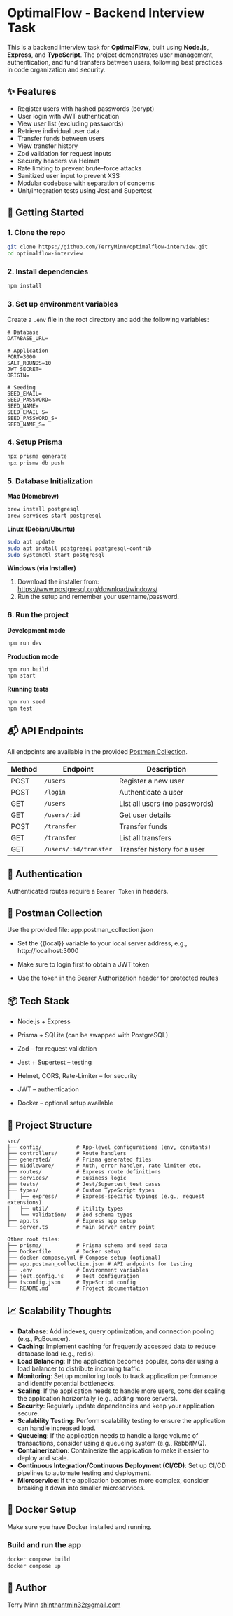 # OptimalFlow - Backend Interview Task

This is a backend interview task for **OptimalFlow**, built using **Node.js**, **Express**, and **TypeScript**. The project demonstrates user management, authentication, and fund transfers between users, following best practices in code organization and security.

## ✨ Features

- Register users with hashed passwords (bcrypt)
- User login with JWT authentication
- View user list (excluding passwords)
- Retrieve individual user data
- Transfer funds between users
- View transfer history
- Zod validation for request inputs
- Security headers via Helmet
- Rate limiting to prevent brute-force attacks
- Sanitized user input to prevent XSS
- Modular codebase with separation of concerns
- Unit/integration tests using Jest and Supertest

## 🚀 Getting Started

### 1. Clone the repo

```bash
git clone https://github.com/TerryMinn/optimalflow-interview.git
cd optimalflow-interview
```

### 2. Install dependencies

```bash
npm install
```

### 3. Set up environment variables

Create a `.env` file in the root directory and add the following variables:

```
# Database
DATABASE_URL=

# Application
PORT=3000
SALT_ROUNDS=10
JWT_SECRET=
ORIGIN=

# Seeding
SEED_EMAIL=
SEED_PASSWORD=
SEED_NAME=
SEED_EMAIL_S=
SEED_PASSWORD_S=
SEED_NAME_S=
```

### 4. Setup Prisma

```bash
npx prisma generate
npx prisma db push
```

### 5. Database Initialization

**Mac (Homebrew)**

```bash
brew install postgresql
brew services start postgresql
```

**Linux (Debian/Ubuntu)**

```bash
sudo apt update
sudo apt install postgresql postgresql-contrib
sudo systemctl start postgresql
```

**Windows (via Installer)**

1. Download the installer from: https://www.postgresql.org/download/windows/
2. Run the setup and remember your username/password.

### 6. Run the project

**Development mode**

```bash
npm run dev
```

**Production mode**

```bash
npm run build
npm start
```

**Running tests**

```bash
npm run seed
npm test
```

## 📬 API Endpoints

All endpoints are available in the provided [Postman Collection]("./app.postman_collection.json").

| Method | Endpoint              | Description                   |
| ------ | --------------------- | ----------------------------- |
| POST   | `/users`              | Register a new user           |
| POST   | `/login`              | Authenticate a user           |
| GET    | `/users`              | List all users (no passwords) |
| GET    | `/users/:id`          | Get user details              |
| POST   | `/transfer`           | Transfer funds                |
| GET    | `/transfer`           | List all transfers            |
| GET    | `/users/:id/transfer` | Transfer history for a user   |

## 🔐 Authentication

Authenticated routes require a `Bearer Token` in headers.

## 🧪 Postman Collection

Use the provided file: app.postman_collection.json

- Set the {{local}} variable to your local server address, e.g., http://localhost:3000

- Make sure to login first to obtain a JWT token

- Use the token in the Bearer Authorization header for protected routes

## 📦 Tech Stack

- Node.js + Express

- Prisma + SQLite (can be swapped with PostgreSQL)

- Zod – for request validation

- Jest + Supertest – testing

- Helmet, CORS, Rate-Limiter – for security

- JWT – authentication

- Docker – optional setup available

## 🧱 Project Structure

```
src/
├── config/           # App-level configurations (env, constants)
├── controllers/      # Route handlers
├── generated/        # Prisma generated files
├── middleware/       # Auth, error handler, rate limiter etc.
├── routes/           # Express route definitions
├── services/         # Business logic
├── tests/            # Jest/Supertest test cases
├── types/            # Custom TypeScript types
│   ├── express/      # Express-specific typings (e.g., request extensions)
│   ├── util/         # Utility types
│   └── validation/   # Zod schema types
├── app.ts            # Express app setup
└── server.ts         # Main server entry point

Other root files:
├── prisma/           # Prisma schema and seed data
├── Dockerfile        # Docker setup
├── docker-compose.yml # Compose setup (optional)
├── app.postman_collection.json # API endpoints for testing
├── .env              # Environment variables
├── jest.config.js    # Test configuration
├── tsconfig.json     # TypeScript config
└── README.md         # Project documentation

```

## 📈 Scalability Thoughts

- **Database**: Add indexes, query optimization, and connection pooling (e.g., PgBouncer).
- **Caching**: Implement caching for frequently accessed data to reduce database load (e.g., redis).
- **Load Balancing**: If the application becomes popular, consider using a load balancer to distribute incoming traffic.
- **Monitoring**: Set up monitoring tools to track application performance and identify potential bottlenecks.
- **Scaling**: If the application needs to handle more users, consider scaling the application horizontally (e.g., adding more servers).
- **Security**: Regularly update dependencies and keep your application secure.
- **Scalability Testing**: Perform scalability testing to ensure the application can handle increased load.
- **Queueing**: If the application needs to handle a large volume of transactions, consider using a queueing system (e.g., RabbitMQ).
- **Containerization**: Containerize the application to make it easier to deploy and scale.
- **Continuous Integration/Continuous Deployment (CI/CD)**: Set up CI/CD pipelines to automate testing and deployment.
- **Microservice**: If the application becomes more complex, consider breaking it down into smaller microservices.

## 🐳 Docker Setup

Make sure you have Docker installed and running.

### Build and run the app

```bash
docker compose build
docker compose up
```

## 📝 Author

Terry Minn
shinthantmin32@gmail.com
